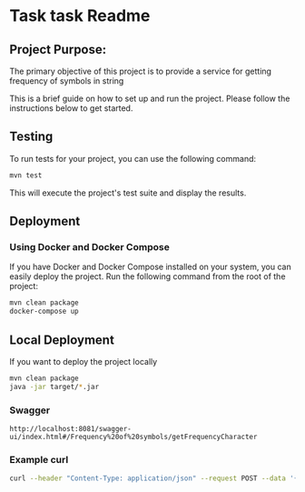 # Task task Readme

## Project Purpose:

The primary objective of this project is to provide a service for getting frequency of symbols in string

This is a brief guide on how to set up and run the project. Please follow the instructions below to get started.



## Testing

To run tests for your project, you can use the following command:

```bash
mvn test
```

This will execute the project's test suite and display the results.

## Deployment

### Using Docker and Docker Compose

If you have Docker and Docker Compose installed on your system, you can easily deploy the project. Run the following command from the root of the project:

```bash
mvn clean package
docker-compose up
```

## Local Deployment

If you want to deploy the project locally

```bash
mvn clean package
java -jar target/*.jar 
```

### Swagger 
`http://localhost:8081/swagger-ui/index.html#/Frequency%20of%20symbols/getFrequencyCharacter`

### Example curl
```bash
curl --header "Content-Type: application/json" --request POST --data '{"line": "aaaaBBcb"}' http://localhost:8081/line
```